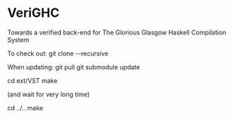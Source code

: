 # VeriGHC
Towards a verified back-end for The Glorious Glasgow Haskell Compilation System

To check out:
git clone --recursive

When updating:
git pull
git submodule update

cd ext/VST
make

(and wait for very long time)

cd ../..
make
